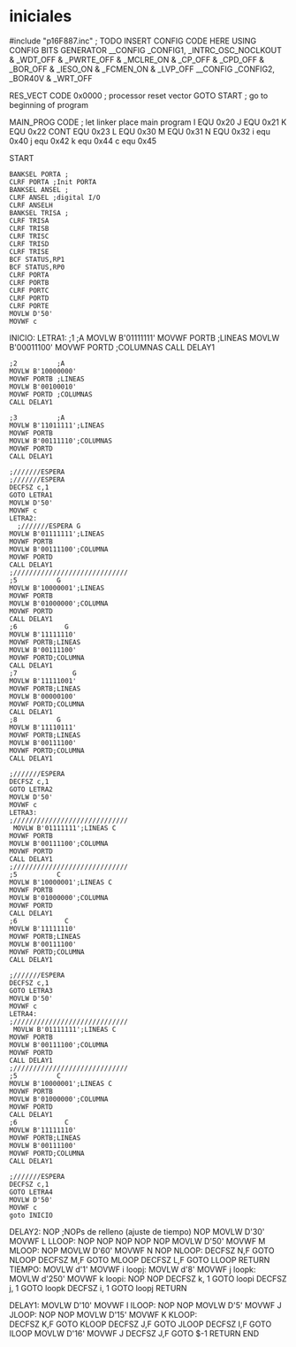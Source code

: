 # iniciales
#include "p16F887.inc"   ; TODO INSERT CONFIG CODE HERE USING CONFIG BITS GENERATOR
 	__CONFIG	_CONFIG1,	_INTRC_OSC_NOCLKOUT & _WDT_OFF & _PWRTE_OFF & _MCLRE_ON & _CP_OFF & _CPD_OFF & _BOR_OFF & _IESO_ON & _FCMEN_ON & _LVP_OFF 
 	__CONFIG	_CONFIG2,	_BOR40V & _WRT_OFF

RES_VECT  CODE    0x0000            ; processor reset vector
    GOTO    START                   ; go to beginning of program

MAIN_PROG CODE                      ; let linker place main program
I EQU 0x20
J EQU 0x21
K EQU 0x22
CONT EQU 0x23
L EQU 0x30
M EQU 0x31
N EQU 0x32
i equ 0x40
j equ 0x42
k equ 0x44
c equ 0x45
 
 
START

    BANKSEL PORTA ;
    CLRF PORTA ;Init PORTA
    BANKSEL ANSEL ;
    CLRF ANSEL ;digital I/O
    CLRF ANSELH
    BANKSEL TRISA ;
    CLRF TRISA
    CLRF TRISB
    CLRF TRISC
    CLRF TRISD
    CLRF TRISE
    BCF STATUS,RP1
    BCF STATUS,RP0
    CLRF PORTA
    CLRF PORTB
    CLRF PORTC
    CLRF PORTD
    CLRF PORTE
    MOVLW D'50'
    MOVWF c
INICIO:
    LETRA1:
    ;1			;A
    MOVLW B'01111111'
    MOVWF PORTB ;LINEAS
    MOVLW B'00011100'
    MOVWF PORTD ;COLUMNAS
    CALL DELAY1 
   
    ;2			;A
    MOVLW B'10000000'
    MOVWF PORTB ;LINEAS
    MOVLW B'00100010'
    MOVWF PORTD ;COLUMNAS
    CALL DELAY1
    
    ;3			;A
    MOVLW B'11011111';LINEAS
    MOVWF PORTB
    MOVLW B'00111110';COLUMNAS
    MOVWF PORTD
    CALL DELAY1 
    
    ;///////ESPERA
    ;///////ESPERA
    DECFSZ c,1
    GOTO LETRA1
    MOVLW D'50'
    MOVWF c
    LETRA2:
      ;///////ESPERA G
    MOVLW B'01111111';LINEAS
    MOVWF PORTB
    MOVLW B'00111100';COLUMNA
    MOVWF PORTD
    CALL DELAY1
    ;/////////////////////////////
    ;5			G
    MOVLW B'10000001';LINEAS
    MOVWF PORTB
    MOVLW B'01000000';COLUMNA
    MOVWF PORTD
    CALL DELAY1
    ;6			  G
    MOVLW B'11111110'
    MOVWF PORTB;LINEAS
    MOVLW B'00111100'
    MOVWF PORTD;COLUMNA
    CALL DELAY1
    ;7			    G
    MOVLW B'11111001'
    MOVWF PORTB;LINEAS
    MOVLW B'00000100'
    MOVWF PORTD;COLUMNA
    CALL DELAY1
    ;8		    G
    MOVLW B'11110111'
    MOVWF PORTB;LINEAS
    MOVLW B'00111100'
    MOVWF PORTD;COLUMNA
    CALL DELAY1
    
    ;///////ESPERA
    DECFSZ c,1
    GOTO LETRA2
    MOVLW D'50'
    MOVWF c
    LETRA3:
    ;/////////////////////////////
     MOVLW B'01111111';LINEAS C
    MOVWF PORTB
    MOVLW B'00111100';COLUMNA
    MOVWF PORTD
    CALL DELAY1
    ;/////////////////////////////
    ;5			C
    MOVLW B'10000001';LINEAS C
    MOVWF PORTB
    MOVLW B'01000000';COLUMNA
    MOVWF PORTD
    CALL DELAY1
    ;6			  C
    MOVLW B'11111110'
    MOVWF PORTB;LINEAS
    MOVLW B'00111100'
    MOVWF PORTD;COLUMNA
    CALL DELAY1
   
    ;///////ESPERA
    DECFSZ c,1
    GOTO LETRA3
    MOVLW D'50'
    MOVWF c
    LETRA4:
    ;/////////////////////////////
     MOVLW B'01111111';LINEAS C
    MOVWF PORTB
    MOVLW B'00111100';COLUMNA
    MOVWF PORTD
    CALL DELAY1
    ;/////////////////////////////
    ;5			C
    MOVLW B'10000001';LINEAS C
    MOVWF PORTB
    MOVLW B'01000000';COLUMNA
    MOVWF PORTD
    CALL DELAY1
    ;6			  C
    MOVLW B'11111110'
    MOVWF PORTB;LINEAS
    MOVLW B'00111100'
    MOVWF PORTD;COLUMNA
    CALL DELAY1
   
    ;///////ESPERA
    DECFSZ c,1
    GOTO LETRA4
    MOVLW D'50'
    MOVWF c
    goto INICIO
DELAY2:
NOP ;NOPs de relleno (ajuste de tiempo)
NOP
MOVLW D'30'
MOVWF L
LLOOP:
NOP
NOP
NOP
NOP
NOP
MOVLW D'50'
MOVWF M
MLOOP:
NOP
MOVLW D'60'
MOVWF N
NOP
NLOOP:
DECFSZ N,F
GOTO NLOOP
DECFSZ M,F
GOTO MLOOP
DECFSZ L,F
GOTO LLOOP
RETURN 
TIEMPO:
MOVLW d'1'
MOVWF i
loopj:
MOVLW d'8'
MOVWF j
loopk:
MOVLW d'250'
MOVWF k
loopi:
NOP
NOP
DECFSZ k, 1
GOTO loopi
DECFSZ j, 1
GOTO loopk
DECFSZ i, 1
GOTO loopj
RETURN

DELAY1:
    MOVLW D'10' 
    MOVWF I
ILOOP:
    NOP
    NOP
    MOVLW D'5'
    MOVWF J
JLOOP:
    NOP
    NOP
    MOVLW D'15' 
    MOVWF K
KLOOP:   
    DECFSZ K,F
    GOTO KLOOP
    DECFSZ J,F
    GOTO JLOOP
    DECFSZ I,F
    GOTO ILOOP
    MOVLW D'16'
    MOVWF J
    DECFSZ J,F
    GOTO $-1
    RETURN 
    END
    
